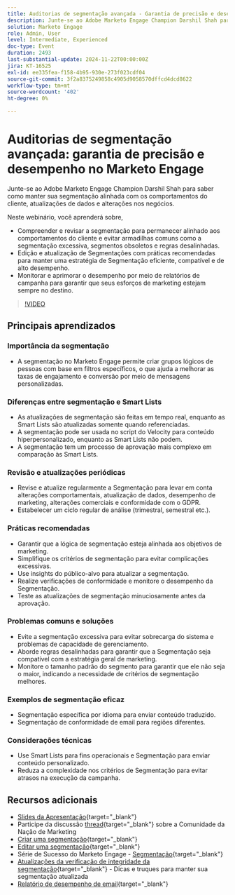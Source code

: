 ```yaml
---
title: Auditorias de segmentação avançada - Garantia de precisão e desempenho no Marketo Engage
description: Junte-se ao Adobe Marketo Engage Champion Darshil Shah para dominar auditorias avançadas de segmentação, aprender a otimizar estratégias de segmentação, alinhar-se aos comportamentos do cliente, manter a conformidade com o GDPR e aprimorar o desempenho de marketing por meio de práticas recomendadas e atualizações em tempo real.
solution: Marketo Engage
role: Admin, User
level: Intermediate, Experienced
doc-type: Event
duration: 2493
last-substantial-update: 2024-11-22T00:00:00Z
jira: KT-16525
exl-id: ee335fea-f158-4b95-930e-273f023cdf04
source-git-commit: 3f2a8375249858c4905d9058570dffcd4dcd8622
workflow-type: tm+mt
source-wordcount: '402'
ht-degree: 0%

---
```


# Auditorias de segmentação avançada: garantia de precisão e desempenho no Marketo Engage

Junte-se ao Adobe Marketo Engage Champion Darshil Shah para saber como manter sua segmentação alinhada com os comportamentos do cliente, atualizações de dados e alterações nos negócios.

Neste webinário, você aprenderá sobre,

* Compreender e revisar a segmentação para permanecer alinhado aos comportamentos do cliente e evitar armadilhas comuns como a segmentação excessiva, segmentos obsoletos e regras desalinhadas.
* Edição e atualização de Segmentações com práticas recomendadas para manter uma estratégia de Segmentação eficiente, compatível e de alto desempenho.
* Monitorar e aprimorar o desempenho por meio de relatórios de campanha para garantir que seus esforços de marketing estejam sempre no destino.

>[!VIDEO](https://video.tv.adobe.com/v/3439383/?learn=on&enablevpops)

## Principais aprendizados

### Importância da segmentação

* A segmentação no Marketo Engage permite criar grupos lógicos de pessoas com base em filtros específicos, o que ajuda a melhorar as taxas de engajamento e conversão por meio de mensagens personalizadas.

### Diferenças entre segmentação e Smart Lists

* As atualizações de segmentação são feitas em tempo real, enquanto as Smart Lists são atualizadas somente quando referenciadas.
* A segmentação pode ser usada no script do Velocity para conteúdo hiperpersonalizado, enquanto as Smart Lists não podem.
* A segmentação tem um processo de aprovação mais complexo em comparação às Smart Lists.

### Revisão e atualizações periódicas

* Revise e atualize regularmente a Segmentação para levar em conta alterações comportamentais, atualização de dados, desempenho de marketing, alterações comerciais e conformidade com o GDPR.
* Estabelecer um ciclo regular de análise (trimestral, semestral etc.).

### Práticas recomendadas

* Garantir que a lógica de segmentação esteja alinhada aos objetivos de marketing.
* Simplifique os critérios de segmentação para evitar complicações excessivas.
* Use insights do público-alvo para atualizar a segmentação.
* Realize verificações de conformidade e monitore o desempenho da Segmentação.
* Teste as atualizações de segmentação minuciosamente antes da aprovação.

### Problemas comuns e soluções

* Evite a segmentação excessiva para evitar sobrecarga do sistema e problemas de capacidade de gerenciamento.
* Aborde regras desalinhadas para garantir que a Segmentação seja compatível com a estratégia geral de marketing.
* Monitore o tamanho padrão do segmento para garantir que ele não seja o maior, indicando a necessidade de critérios de segmentação melhores.

### Exemplos de segmentação eficaz

* Segmentação específica por idioma para enviar conteúdo traduzido.
* Segmentação de conformidade de email para regiões diferentes.

### Considerações técnicas

* Use Smart Lists para fins operacionais e Segmentação para enviar conteúdo personalizado.
* Reduza a complexidade nos critérios de Segmentação para evitar atrasos na execução da campanha.

## Recursos adicionais

* [Slides da Apresentação](https://engage.adobe.com/rs/360-KCI-804/images/AME_Learn%20From%20your%20peers%20Webinar_Advanced%20segmentation%20Audits.pdf?version=0){target="_blank"}
* Participe da discussão [thread](https://nation.marketo.com/t5/product-discussions/register-now-learn-from-your-peers-advanced-segmentation-audits/td-p/353460){target="_blank"} sobre a Comunidade da Nação de Marketing
* [Criar uma segmentação](https://experienceleague.adobe.com/pt-br/docs/marketo/using/product-docs/personalization/segmentation-and-snippets/segmentation/create-a-segmentation){target="_blank"}
* [Editar uma segmentação](https://experienceleague.adobe.com/pt-br/docs/marketo/using/product-docs/personalization/segmentation-and-snippets/segmentation/edit-a-segmentation){target="_blank"}
* Série de Sucesso do Marketo Engage - [Segmentação](https://nation.marketo.com/t5/product-blogs/marketo-success-series-segmentation/ba-p/304969){target="_blank"}
* [Atualizações da verificação de integridade da segmentação](https://nation.marketo.com/t5/product-blogs/segmentation-health-check-updates-tips-and-tricks-for-keeping/ba-p/241963){target="_blank"} - Dicas e truques para manter sua segmentação atualizada
* [Relatório de desempenho de email](https://experienceleague.adobe.com/pt-br/docs/marketo/using/product-docs/email-marketing/email-programs/email-program-data/email-performance-report){target="_blank"}
